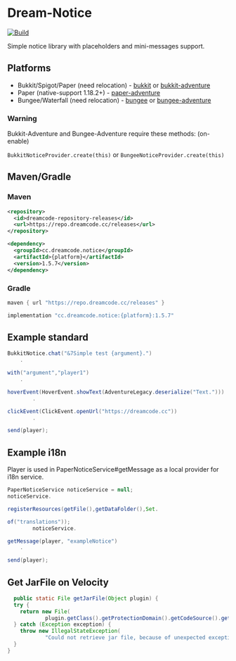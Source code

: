 # Dream-Notice

[![Build](https://github.com/DreamPoland/dream-notice/actions/workflows/gradle.yml/badge.svg)](https://github.com/DreamPoland/dream-notice/actions/workflows/gradle.yml)

Simple notice library with placeholders and mini-messages support.

## Platforms

- Bukkit/Spigot/Paper (need
  relocation) - [bukkit](https://github.com/DreamPoland/dream-notice/tree/master/bukkit)
  or [bukkit-adventure](https://github.com/DreamPoland/dream-notice/tree/master/bukkit)
- Paper (native-support
  1.18.2+) - [paper-adventure](https://github.com/DreamPoland/dream-notice/tree/master/paper-adventure)
- Bungee/Waterfall (need
  relocation) - [bungee](https://github.com/DreamPoland/dream-notice/tree/master/bukkit)
  or [bungee-adventure](https://github.com/DreamPoland/dream-notice/tree/master/bukkit)

### Warning

Bukkit-Adventure and Bungee-Adventure require these methods: (on-enable)

`BukkitNoticeProvider.create(this)` or `BungeeNoticeProvider.create(this)`

## Maven/Gradle

### Maven

```xml
<repository>
  <id>dreamcode-repository-releases</id>
  <url>https://repo.dreamcode.cc/releases</url>
</repository>
```

```xml
<dependency>
  <groupId>cc.dreamcode.notice</groupId>
  <artifactId>{platform}</artifactId>
  <version>1.5.7</version>
</dependency>
```

### Gradle

```groovy
maven { url "https://repo.dreamcode.cc/releases" }
```

```groovy
implementation "cc.dreamcode.notice:{platform}:1.5.7"
```

## Example standard

```java
BukkitNotice.chat("&7Simple test {argument}.")
    .

with("argument","player1")
    .

hoverEvent(HoverEvent.showText(AdventureLegacy.deserialize("Text.")))
        .

clickEvent(ClickEvent.openUrl("https://dreamcode.cc"))
        .

send(player);
```

## Example i18n

Player is used in PaperNoticeService#getMessage as a local provider for i18n service.

```java
PaperNoticeService noticeService = null;
noticeService.

registerResources(getFile(),getDataFolder(),Set.

of("translations"));
        noticeService.

getMessage(player, "exampleNotice")
    .

send(player);
```

## Get JarFile on Velocity

```java
  public static File getJarFile(Object plugin) {
  try {
    return new File(
            plugin.getClass().getProtectionDomain().getCodeSource().getLocation().toURI());
  } catch (Exception exception) {
    throw new IllegalStateException(
            "Could not retrieve jar file, because of unexpected exception.", exception);
  }
}
```